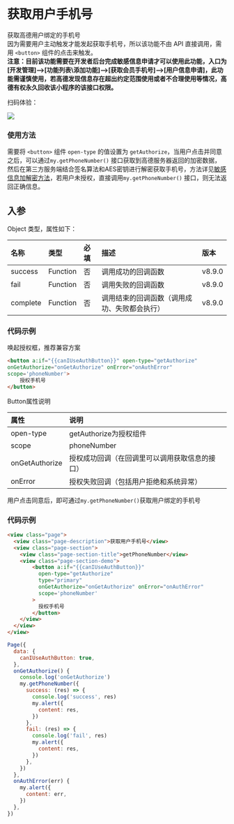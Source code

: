 # 获取用户手机号

获取高德用户绑定的手机号<br />因为需要用户主动触发才能发起获取手机号，所以该功能不由 API 直接调用，需用 `<button>` 组件的点击来触发。<br />**注意：目前该功能需要在开发者后台完成敏感信息申请才可以使用此功能，入口为[开发管理]-->[功能列表\添加功能]-->[获取会员手机号]-->[用户信息申请]，此功能需谨慎使用，若高德发现信息存在超出约定范围使用或者不合理使用等情况，高德有权永久回收该小程序的该接口权限。**

扫码体验：

![](https://cache.amap.com/ecology/tool/miniapp/1563530429542.png)

### 使用方法
需要将 `<button>` 组件 `open-type` 的值设置为 `getAuthorize`，当用户点击并同意之后，可以通过`my.getPhoneNumber()` 接口获取到高德服务器返回的加密数据， 然后在第三方服务端结合签名算法和AES密钥进行解密获取手机号，方法详见[敏感信息加解密方法](https://docs.alipay.com/mini/introduce/auth)，若用户未授权，直接调用`my.getPhoneNumber()` 接口，则无法返回正确信息。

## 入参

Object 类型，属性如下：

| 名称 | 类型 | 必填 | 描述 | 版本 |
| :--- | :--- | :--- | :--- | :--- |
| success | Function | 否 | 调用成功的回调函数 | v8.9.0 |
| fail | Function | 否 | 调用失败的回调函数 | v8.9.0 |
| complete | Function | 否 | 调用结束的回调函数（调用成功、失败都会执行） | v8.9.0 |

### 代码示例
唤起授权框，推荐兼容方案

```html
<button a:if="{{canIUseAuthButton}}" open-type="getAuthorize"
onGetAuthorize="onGetAuthorize" onError="onAuthError"
scope='phoneNumber'>
    授权手机号
</button>
```
Button属性说明

| 属性 | 说明 |
| :--- | :--- |
| open-type | getAuthorize为授权组件 |
| scope | phoneNumber |
| onGetAuthorize | 授权成功回调（在回调里可以调用获取信息的接口） |
| onError | 授权失败回调（包括用户拒绝和系统异常） |

用户点击同意后，即可通过`my.getPhoneNumber()`获取用户绑定的手机号

### 代码示例

```html
<view class="page">
  <view class="page-description">获取用户手机号</view>
  <view class="page-section">
    <view class="page-section-title">getPhoneNumber</view>    
    <view class="page-section-demo">
        <button a:if="{{canIUseAuthButton}}" 
          open-type="getAuthorize"
          type="primary"
          onGetAuthorize="onGetAuthorize" onError="onAuthError" 
          scope='phoneNumber'
        >
          授权手机号
        </button>
    </view>
  </view>
</view>
```

```javascript
Page({
  data: {
    canIUseAuthButton: true,
  },
  onGetAuthorize() {
    console.log('onGetAuthorize')
    my.getPhoneNumber({
      success: (res) => {
        console.log('success', res)
        my.alert({
          content: res,
        })
      },
      fail: (res) => {
        console.log('fail', res)
        my.alert({
          content: res,
        })
      },
    })
  },
  onAuthError(err) {
    my.alert({
      content: err,
    })
  },
})
```
